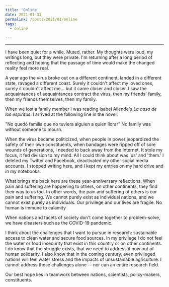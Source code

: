 ```yaml
---
title: 'Online'
date: 2021-01-31
permalink: /posts/2021/01/online
tags:
  - online

---
```

------


I have been quiet for a while. Muted, rather. My thoughts were loud, my writings long, but they were private. I'm returning after a long period of reflecting and hoping that the passage of time would make the changed reality feel more real.  

A year ago the virus broke out on a different continent, landed in a different state, ravaged a different coast. Surely it couldn't affect my loved ones, surely it couldn't affect me... but it came closer and closer. I saw the acquaintances of acquaintances contract the virus, 
then my friends' family, then my friends themselves, then my family. 

When we lost a family member I was reading Isabel Allende's *La casa de los espiritus.* I arrived at the following line in the novel:

"No quedó familia que no tuviera alguien a quien llorar"
No family was without someone to mourn.

When the virus became politicized, when people in power jeopardized the safety of their own constituents, when bandages were ripped off of sore wounds of
generations, I needed to back away from the Internet. It stole my focus, it fed division to my mind. All I could think about was 'us' and 'them.' I deleted my Twitter and Facebook, deactivated my other social media accounts. I stopped writing here, and I kept my entries on my hard drive and in my notebooks. 

What brings me back here are these year-anniversary reflections. When pain and suffering are happening to others, on other continents, they find their way to us too.
In other words, the pain and suffering of others is our pain and suffering. We cannot purely exist as individual nations, and we cannot exist purely as individuals. Our privilege and our lives are fragile. No human is immune to calamity 

When nations and facets of society don't come together to problem-solve, we have disasters such as the COVID-19 pandemic.  

I think about the challenges that I want to pursue in research: sustainable access to clean water and secure food sources. In my privilege I do not 
feel the water or food insecurity that exist in this country or on other continents. I do know that the struggle exists, that we need to address it now out of human solidarity. I also know that in the coming century, even privileged nations will feel water stress and the impacts of unsustainable agriculture. I cannot address these challenges alone -- nor can an entire research field. 

Our best hope lies in teamwork between nations, scientists, policy-makers, constituents. 





 
